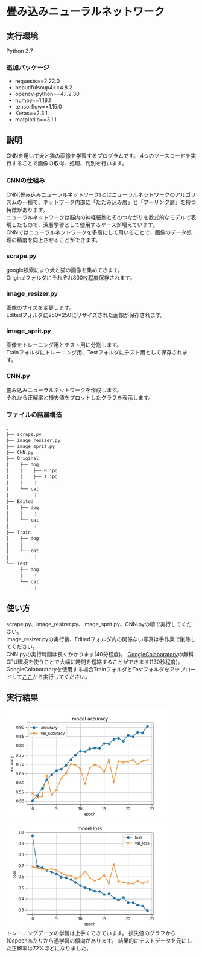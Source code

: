 # 畳み込みニューラルネットワーク

## 実行環境
Python 3.7

### 追加パッケージ
* requests==2.22.0
* beautifulsoup4==4.8.2
* opencv-python==4.1.2.30
* numpy==1.18.1
* tensorflow==1.15.0
* Keras==2.3.1
* matplotlib==3.1.1

## 説明
CNNを用いて犬と猫の画像を学習するプログラムです。
4つのソースコードを実行することで画像の取得、処理、判別を行います。

### CNNの仕組み
CNN(畳み込みニューラルネットワーク)とはニューラルネットワークのアルゴリズムの一種で、ネットワーク内部に「たたみ込み層」と「プーリング層」を持つ特徴があります。  
ニューラルネットワークは脳内の神経細胞とそのつながりを数式的なモデルで表現したもので、深層学習として使用するケースが増えています。  
CNNではニューラルネットワークを多層にして用いることで、画像のデータ処理の精度を向上させることができます。
### scrape.py
google検索により犬と猫の画像を集めてきます。  
Originalフォルダにそれぞれ800枚程度保存されます。
### image_resizer.py
画像のサイズを変更します。  
Editedフォルダに250×250にリサイズされた画像が保存されます。
### image_sprit.py
画像をトレーニング用とテスト用に分割します。  
Trainフォルダにトレーニング用、Testフォルダにテスト用として保存されます。
### CNN.py
畳み込みニューラルネットワークを作成します。  
それから正解率と損失値をプロットしたグラフを表示します。
### ファイルの階層構造
~~~
.
├── scrape.py
├── image_resizer.py
├── image_sprit.py
├── CNN.py
├── Original
│    ├── dog
│    │    ├── 0.jpg
│    │    ├── 1.jpg
│    │    ︙
│    └── cat
│         ︙
├── Edited
│    ├── dog
│    │    ︙
│    └── cat
│         ︙
├── Train
│    ├── dog
│    │    ︙
│    └── cat
│         ︙
└── Test
     ├── dog
     │    ︙
     └── cat
          ︙
~~~

## 使い方
scrape.py、image_resizer.py、image_sprit.py、CNN.pyの順で実行してください。  
image_resizer.pyの実行後、Editedフォルダ内の関係ない写真は手作業で削除してください。  
CNN.pyの実行時間は長くかかります(40分程度)。
[GoogleColaboratory](https://colab.research.google.com/)の無料GPU環境を使うことで大幅に時間を短縮することができます(130秒程度)。
GoogleColaboratoryを使用する場合TrainフォルダとTestフォルダをアップロードして[ここ](https://colab.research.google.com/github/W-Fujita/CNN/blob/master/notebooks/CNN.ipynb)から実行してください。

## 実行結果
![Accuracy](./graph/Accuracy.jpg)
![Loss](./graph/Loss.jpg)  
トレーニングデータの学習は上手くできています。
損失値のグラフから10epochあたりから過学習の傾向があります。
結果的にテストデータを元にした正解率は72%ほどになりました。